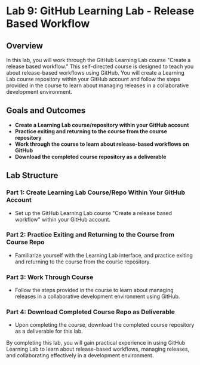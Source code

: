 # Lab 9: GitHub Learning Lab - Release Based Workflow

## Overview

In this lab, you will work through the GitHub Learning Lab course "Create a release based workflow." This self-directed course is designed to teach you about release-based workflows using GitHub. You will create a Learning Lab course repository within your GitHub account and follow the steps provided in the course to learn about managing releases in a collaborative development environment.

## Goals and Outcomes

- **Create a Learning Lab course/repository within your GitHub account**
- **Practice exiting and returning to the course from the course repository**
- **Work through the course to learn about release-based workflows on GitHub**
- **Download the completed course repository as a deliverable**

## Lab Structure

### Part 1: Create Learning Lab Course/Repo Within Your GitHub Account

- Set up the GitHub Learning Lab course "Create a release based workflow" within your GitHub account.

### Part 2: Practice Exiting and Returning to the Course from Course Repo

- Familiarize yourself with the Learning Lab interface, and practice exiting and returning to the course from the course repository.

### Part 3: Work Through Course

- Follow the steps provided in the course to learn about managing releases in a collaborative development environment using GitHub.

### Part 4: Download Completed Course Repo as Deliverable

- Upon completing the course, download the completed course repository as a deliverable for this lab.

By completing this lab, you will gain practical experience in using GitHub Learning Lab to learn about release-based workflows, managing releases, and collaborating effectively in a development environment.
